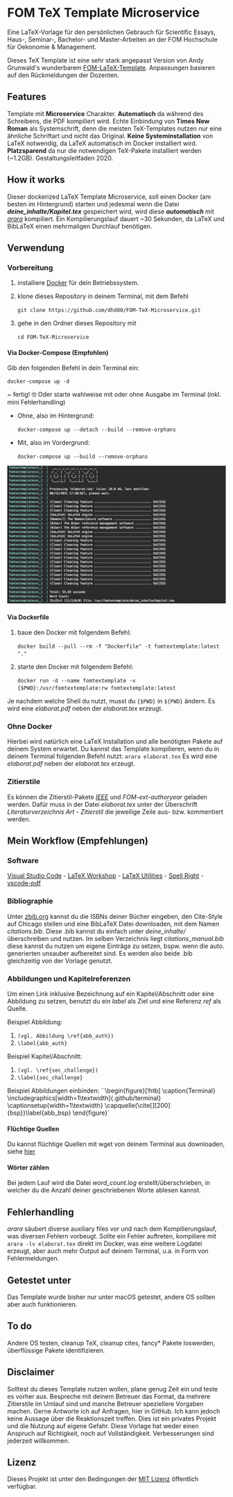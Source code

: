 # FOM TeX Template Microservice

Eine LaTeX-Vorlage für den persönlichen Gebrauch für Scientific Essays, Haus-, Seminar-, Bachelor- und Master-Arbeiten an der FOM Hochschule für Oekonomie & Management.

Dieses TeX Template ist eine sehr stark angepasst Version von Andy Grunwald's wunderbarem [FOM-LaTeX-Template](https://github.com/andygrunwald/FOM-LaTeX-Template). Anpassungen basieren auf den Rückmeldungen der Dozenten.

## Features
Template mit **Microservice** Charakter. **Automatisch** da während des Schreibens, die PDF kompiliert wird. Echte Einbindung von **Times New Roman** als Systemschrift, denn die meisten TeX-Templates nutzen nur eine ähnliche Schriftart und nicht das Original. **Keine Systeminstallation** von LaTeX notwendig, da LaTeX automatisch im Docker installiert wird. **Platzsparend** da nur die notwendigen TeX-Pakete installiert werden (~1.2GB). Gestaltungsleitfaden 2020.

## How it works
Dieser dockerized LaTeX Template Microservice, soll einen Docker (am besten im Hintergrund) starten und jedesmal wenn die Datei _**deine_inhalte/Kapitel.tex**_ gespeichert wird, wird diese  _**automatisch**_ mit [_arara_](https://github.com/cereda/arara) kompiliert. Ein Kompilierungslauf dauert ~30 Sekunden, da LaTeX und BibLaTeX einen mehrmaligen Durchlauf benötigen.

## Verwendung
### Vorbereitung
1. installiere [Docker](https://docs.docker.com/get-docker/) für dein Betriebssystem.
2. klone dieses Repository in deinem Terminal, mit dem Befehl

    ``git clone https://github.com/dhd80/FOM-TeX-Microservice.git``

3. gehe in den Ordner dieses Repository mit 

    ``cd FOM-TeX-Microservice``

#### Via Docker-Compose (Empfohlen)
Gib den folgenden Befehl in dein Terminal ein:
    
    docker-compose up -d

~ fertig! 🤓 Oder starte wahlweise mit oder ohne Ausgabe im Terminal (inkl. mini Fehlerhandling)
- Ohne, also im Hintergrund:
    
    ``docker-compose up --detach --build --remove-orphans``

- Mit, also im Vordergrund:
  
    ``docker-compose up --build --remove-orphans``

![Terminal](.github/terminal.png)

#### Via Dockerfile
1. baue den Docker mit folgendem Befehl:

    ``docker build --pull --rm -f "Dockerfile" -t fomtextemplate:latest "."``

2. starte den Docker mit folgendem Befehl:

    ``docker run -d --name fomtextemplate -v {$PWD}:/usr/fomtextemplate:rw fomtextemplate:latest``

Je nachdem welche Shell du nutzt, musst du ``{$PWD}`` in ``${PWD}`` ändern. Es wird eine _elaborat.pdf_ neben der _elaborat.tex_ erzeugt.

### Ohne Docker
Hierbei wird natürlich eine LaTeX Installation und alle benötigten Pakete auf deinem System erwartet. Du kannst das Template kompilieren, wenn du in deinem Terminal folgenden Befehl nutzt: ``arara elaborat.tex`` Es wird eine _elaborat.pdf_ neben der _elaborat.tex_ erzeugt.

### Zitierstile
Es können die Zitierstil-Pakete [_IEEE_](https://ctan.net/macros/latex/contrib/biblatex-contrib/biblatex-ieee/biblatex-ieee.pdf) und _FOM-ext-authoryear_ geladen werden. Dafür muss in der Datei _elaborat.tex_ unter der Überschrift _Literaturverzeichnis Art - Zitierstil_ die jeweilige Zeile aus- bzw. kommentiert werden.

## Mein Workflow (Empfehlungen)
### Software
[Visual Studio Code](https://code.visualstudio.com/download) - 
[LaTeX Workshop](https://marketplace.visualstudio.com/items?itemName=James-Yu.latex-workshop) - 
[LaTeX Utilities](https://marketplace.visualstudio.com/items?itemName=tecosaur.latex-utilities) - 
[Spell Right](https://marketplace.visualstudio.com/items?itemName=ban.spellright) - 
[vscode-pdf](https://marketplace.visualstudio.com/items?itemName=tomoki1207.pdf)

### Bibliographie
Unter [zbib.org](https://zbib.org) kannst du die ISBNs deiner Bücher eingeben, den Cite-Style auf Chicago stellen und eine BibLaTeX Datei downloaden, mit dem Namen _citations.bib_. Diese .bib kannst du einfach unter _deine_inhalte/_ überschreiben und nutzen. Im selben Verzeichnis liegt _citations_manual.bib_ diese kannst du nutzen um eigene Einträge zu setzen, bspw. wenn die auto. generierten unsauber aufbereitet sind. Es werden also beide .bib gleichzeitig von der Vorlage genutzt.

### Abbildungen und Kapitelreferenzen
Um einen Link inklusive Bezeichnung auf ein Kapitel/Abschnitt oder eine Abbildung zu setzen, benutzt du ein _label_ als Ziel und eine Referenz _ref_ als Quelle.

Beispiel Abbildung:
1. ``(vgl. Abbildung \ref{abb_auth})``
2. ``\label{abb_auth}``

Beispiel Kapitel/Abschnitt:
1. ``(vgl. \ref{sec_challenge})``
2. ``\label{sec_challenge}``

Beispiel Abbildungen einbinden:
``\begin{figure}[!htb]
    \caption{Terminal}
    \includegraphics[width=1\textwidth]{.github/terminal}
    \captionsetup{width=1\textwidth}
    \capquelle{\cite[][200]{bsp}}\label{abb_bsp}
\end{figure}`

#### Flüchtige Quellen
Du kannst flüchtige Quellen mit wget von deinem Terminal aus downloaden, siehe 
[hier](https://www.linuxjournal.com/content/downloading-entire-web-site-wget)

#### Wörter zählen
Bei jedem Lauf wird die Datei _word_count.log_ erstellt/überschrieben, in welcher du die Anzahl deiner geschriebenen Worte ablesen kannst.

## Fehlerhandling
_arara_ säubert diverse auxiliary files vor und nach dem Kompilierungslauf, was diversen Fehlern vorbeugt. Sollte ein Fehler auftreten, kompiliere mit ``arara -lv elaborat.tex`` direkt im Docker, was eine weitere Logdatei erzeugt, aber auch mehr Output auf deinem Terminal, u.a. in Form von Fehlermeldungen.

## Getestet unter
Das Template wurde bisher nur unter macOS getestet, andere OS sollten aber auch funktionieren.

## To do
Andere OS testen, cleanup TeX, cleanup cites, fancy* Pakete loswerden, überflüssige Pakete identifizieren.

## Disclaimer
Solltest du dieses Template nutzen wollen, plane genug Zeit ein und teste es vorher aus. Bespreche mit deinem Betreuer das Format, da mehrere Zitierstile im Umlauf sind und manche Betreuer speziellere Vorgaben machen. Gerne Antworte ich auf Anfragen, hier in GitHub. Ich kann jedoch keine Aussage über die Reaktionszeit treffen. Dies ist ein privates Projekt und die Nutzung auf eigene Gefahr. Diese Vorlage hat weder einen Anspruch auf Richtigkeit, noch auf Vollständigkeit. Verbesserungen sind jederzeit willkommen.

## Lizenz
Dieses Projekt ist unter den Bedingungen der [MIT Lizenz](http://en.wikipedia.org/wiki/MIT_License) öffentlich verfügbar.
